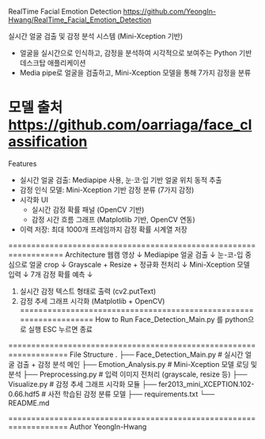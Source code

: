 RealTime Facial Emotion Detection
https://github.com/YeongIn-Hwang/RealTime_Facial_Emotion_Detection

실시간 얼굴 검출 및 감정 분석 시스템 (Mini-Xception 기반)
- 얼굴을 실시간으로 인식하고, 감정을 분석하여 시각적으로 보여주는 Python 기반 데스크탑 애플리케이션
- Media pipe로 얼굴을 검출하고, Mini-Xception 모델을 통해 7가지 감정을 분류

모델 출처
https://github.com/oarriaga/face_classification
=================================================================
Features
- 실시간 얼굴 검출: Mediapipe 사용, 눈·코·입 기반 얼굴 위치 동적 추출
- 감정 인식 모델: Mini-Xception 기반 감정 분류 (7가지 감정)
- 시각화 UI
	- 실시간 감정 확률 패널 (OpenCV 기반)
	- 감정 시간 흐름 그래프 (Matplotlib 기반, OpenCV 연동)
- 이력 저장: 최대 1000개 프레임까지 감정 확률 시계열 저장

==================================================================
Architecture
웹캠 영상
  ↓
Mediapipe 얼굴 검출
  ↓
눈-코-입 중심으로 얼굴 crop
  ↓
Grayscale + Resize + 정규화 전처리
  ↓
Mini-Xception 모델 입력
  ↓
7개 감정 확률 예측
  ↓
1) 실시간 감정 텍스트 형태로 출력 (cv2.putText)
2) 감정 추세 그래프 시각화 (Matplotlib + OpenCV)
===================================================================
How to Run
Face_Detection_Main.py 를 python으로 실행
ESC 누르면 종료

===================================================================
File Structure
.
├── Face_Detection_Main.py       # 실시간 얼굴 검출 + 감정 분석 메인
├── Emotion_Analysis.py            # Mini-Xception 모델 로딩 및 분석
├── Preprocessing.py               # 입력 이미지 전처리 (grayscale, resize 등)
├── Visualize.py                   # 감정 추세 그래프 시각화 모듈
├── fer2013_mini_XCEPTION.102-0.66.hdf5     # 사전 학습된 감정 분류 모델
├── requirements.txt
└── README.md

===================================================================
Author
YeongIn-Hwang